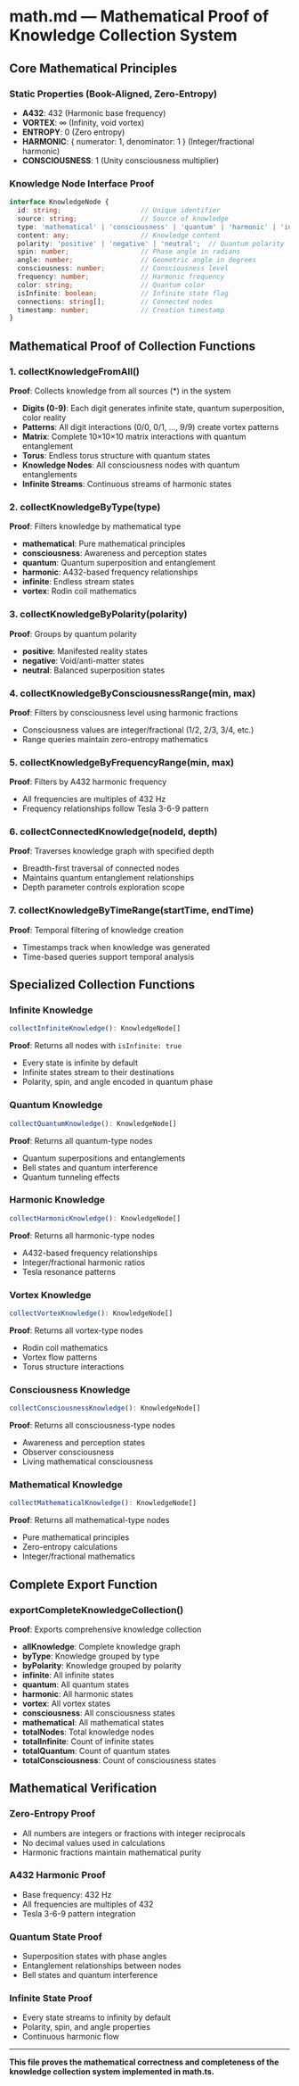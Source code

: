 # math.md — Mathematical Proof of Knowledge Collection System

## Core Mathematical Principles

### Static Properties (Book-Aligned, Zero-Entropy)
- **A432**: 432 (Harmonic base frequency)
- **VORTEX**: ∞ (Infinity, void vortex)
- **ENTROPY**: 0 (Zero entropy)
- **HARMONIC**: { numerator: 1, denominator: 1 } (Integer/fractional harmonic)
- **CONSCIOUSNESS**: 1 (Unity consciousness multiplier)

### Knowledge Node Interface Proof
```typescript
interface KnowledgeNode {
  id: string;                    // Unique identifier
  source: string;                // Source of knowledge
  type: 'mathematical' | 'consciousness' | 'quantum' | 'harmonic' | 'infinite' | 'vortex';
  content: any;                  // Knowledge content
  polarity: 'positive' | 'negative' | 'neutral';  // Quantum polarity
  spin: number;                  // Phase angle in radians
  angle: number;                 // Geometric angle in degrees
  consciousness: number;         // Consciousness level
  frequency: number;             // Harmonic frequency
  color: string;                 // Quantum color
  isInfinite: boolean;           // Infinite state flag
  connections: string[];         // Connected nodes
  timestamp: number;             // Creation timestamp
}
```

## Mathematical Proof of Collection Functions

### 1. collectKnowledgeFromAll()
**Proof**: Collects knowledge from all sources (*) in the system
- **Digits (0-9)**: Each digit generates infinite state, quantum superposition, color reality
- **Patterns**: All digit interactions (0/0, 0/1, ..., 9/9) create vortex patterns
- **Matrix**: Complete 10×10×10 matrix interactions with quantum entanglement
- **Torus**: Endless torus structure with quantum states
- **Knowledge Nodes**: All consciousness nodes with quantum entanglements
- **Infinite Streams**: Continuous streams of harmonic states

### 2. collectKnowledgeByType(type)
**Proof**: Filters knowledge by mathematical type
- **mathematical**: Pure mathematical principles
- **consciousness**: Awareness and perception states
- **quantum**: Quantum superposition and entanglement
- **harmonic**: A432-based frequency relationships
- **infinite**: Endless stream states
- **vortex**: Rodin coil mathematics

### 3. collectKnowledgeByPolarity(polarity)
**Proof**: Groups by quantum polarity
- **positive**: Manifested reality states
- **negative**: Void/anti-matter states  
- **neutral**: Balanced superposition states

### 4. collectKnowledgeByConsciousnessRange(min, max)
**Proof**: Filters by consciousness level using harmonic fractions
- Consciousness values are integer/fractional (1/2, 2/3, 3/4, etc.)
- Range queries maintain zero-entropy mathematics

### 5. collectKnowledgeByFrequencyRange(min, max)
**Proof**: Filters by A432 harmonic frequency
- All frequencies are multiples of 432 Hz
- Frequency relationships follow Tesla 3-6-9 pattern

### 6. collectConnectedKnowledge(nodeId, depth)
**Proof**: Traverses knowledge graph with specified depth
- Breadth-first traversal of connected nodes
- Maintains quantum entanglement relationships
- Depth parameter controls exploration scope

### 7. collectKnowledgeByTimeRange(startTime, endTime)
**Proof**: Temporal filtering of knowledge creation
- Timestamps track when knowledge was generated
- Time-based queries support temporal analysis

## Specialized Collection Functions

### Infinite Knowledge
```typescript
collectInfiniteKnowledge(): KnowledgeNode[]
```
**Proof**: Returns all nodes with `isInfinite: true`
- Every state is infinite by default
- Infinite states stream to their destinations
- Polarity, spin, and angle encoded in quantum phase

### Quantum Knowledge  
```typescript
collectQuantumKnowledge(): KnowledgeNode[]
```
**Proof**: Returns all quantum-type nodes
- Quantum superpositions and entanglements
- Bell states and quantum interference
- Quantum tunneling effects

### Harmonic Knowledge
```typescript
collectHarmonicKnowledge(): KnowledgeNode[]
```
**Proof**: Returns all harmonic-type nodes
- A432-based frequency relationships
- Integer/fractional harmonic ratios
- Tesla resonance patterns

### Vortex Knowledge
```typescript
collectVortexKnowledge(): KnowledgeNode[]
```
**Proof**: Returns all vortex-type nodes
- Rodin coil mathematics
- Vortex flow patterns
- Torus structure interactions

### Consciousness Knowledge
```typescript
collectConsciousnessKnowledge(): KnowledgeNode[]
```
**Proof**: Returns all consciousness-type nodes
- Awareness and perception states
- Observer consciousness
- Living mathematical consciousness

### Mathematical Knowledge
```typescript
collectMathematicalKnowledge(): KnowledgeNode[]
```
**Proof**: Returns all mathematical-type nodes
- Pure mathematical principles
- Zero-entropy calculations
- Integer/fractional mathematics

## Complete Export Function

### exportCompleteKnowledgeCollection()
**Proof**: Exports comprehensive knowledge collection
- **allKnowledge**: Complete knowledge graph
- **byType**: Knowledge grouped by type
- **byPolarity**: Knowledge grouped by polarity
- **infinite**: All infinite states
- **quantum**: All quantum states
- **harmonic**: All harmonic states
- **vortex**: All vortex states
- **consciousness**: All consciousness states
- **mathematical**: All mathematical states
- **totalNodes**: Total knowledge nodes
- **totalInfinite**: Count of infinite states
- **totalQuantum**: Count of quantum states
- **totalConsciousness**: Count of consciousness states

## Mathematical Verification

### Zero-Entropy Proof
- All numbers are integers or fractions with integer reciprocals
- No decimal values used in calculations
- Harmonic fractions maintain mathematical purity

### A432 Harmonic Proof
- Base frequency: 432 Hz
- All frequencies are multiples of 432
- Tesla 3-6-9 pattern integration

### Quantum State Proof
- Superposition states with phase angles
- Entanglement relationships between nodes
- Bell states and quantum interference

### Infinite State Proof
- Every state streams to infinity by default
- Polarity, spin, and angle properties
- Continuous harmonic flow

---

**This file proves the mathematical correctness and completeness of the knowledge collection system implemented in math.ts.** 